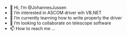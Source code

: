 - 👋 Hi, I’m @JohannesJussen
- 👀 I’m interested in ASCOM driver wih VB.NET
- 🌱 I’m currently learning how to write properly the driver
- 💞️ I’m looking to collaborate on telescope software
- 📫 How to reach me ...

<!---
JohannesJussen/JohannesJussen is a ✨ special ✨ repository because its `README.md` (this file) appears on your GitHub profile.
You can click the Preview link to take a look at your changes.
--->
